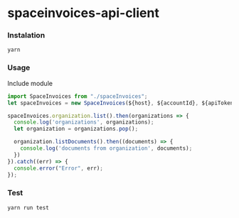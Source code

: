 # spaceinvoices-api-client

### Instalation

```
yarn
```

### Usage

Include module
```javascript
import SpaceInvoices from "./spaceInvoices";
let spaceInvoices = new SpaceInvoices(${host}, ${accountId}, ${apiToken});

spaceInvoices.organization.list().then(organizations => {
  console.log('organizations', organizations);
  let organization = organizations.pop();

  organization.listDocuments().then((documents) => {
    console.log('documents from organization', documents);
  })
}).catch((err) => {
  console.error("Error", err);
});
```

### Test

```
yarn run test
```